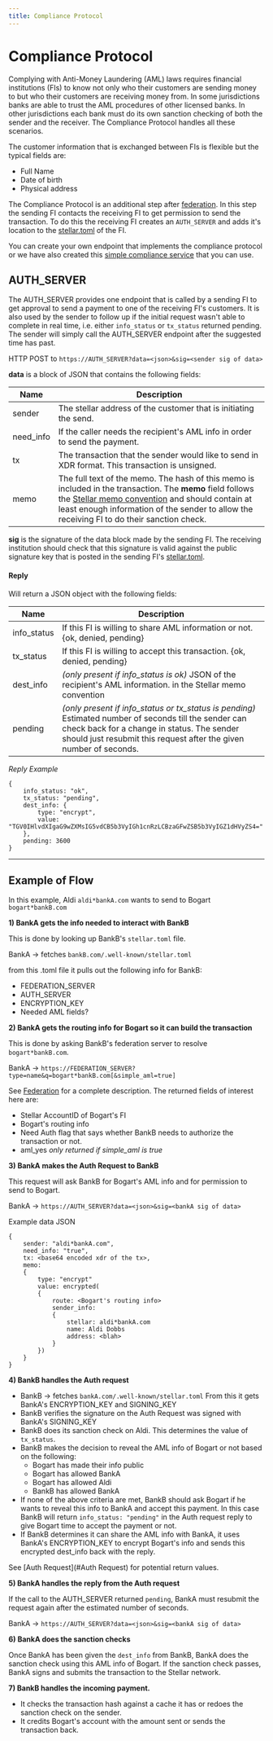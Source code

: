```yaml
---
title: Compliance Protocol
---
```


# Compliance Protocol

Complying with Anti-Money Laundering (AML) laws requires financial institutions (FIs) to know not only who their customers are sending money to but who their customers are receiving money from. In some jurisdictions banks are able to trust the AML procedures of other licensed banks. In other jurisdictions each bank must do its own sanction checking of both the sender and the receiver. 
The Compliance Protocol handles all these scenarios.

The customer information that is exchanged between FIs is flexible but the typical fields are:
 - Full Name
 - Date of birth
 - Physical address
 
The Compliance Protocol is an additional step after [federation](https://www.stellar.org/developers/guides/concepts/federation.html). In this step the sending FI contacts the receiving FI to get permission to send the transaction. To do this the receiving FI creates an `AUTH_SERVER` and adds it's location to the [stellar.toml](https://www.stellar.org/developers/guides/concepts/stellar-toml.html) of the FI.

You can create your own endpoint that implements the compliance protocol or we have also created this [simple compliance service](https://github.com/stellar/bridge-server/blob/master/readme_compliance.md) that you can use.

## AUTH_SERVER

The AUTH_SERVER provides one endpoint that is called by a sending FI to get approval to send a payment to one of the receiving FI's customers. It is also used by the sender to follow up if the initial request wasn't able to complete in real time, i.e. either `info_status` or `tx_status` returned pending. The sender will simply call the AUTH_SERVER endpoint after the suggested time has past.

HTTP POST to `https://AUTH_SERVER?data=<json>&sig=<sender sig of data>`


**data** is a block of JSON that contains the following fields:

Name | Description 
-----|------
sender | The stellar address of the customer that is initiating the send.
need_info | If the caller needs the recipient's AML info in order to send the payment.
tx |  The transaction that the sender would like to send in XDR format. This transaction is unsigned.
memo | The full text of the memo. The hash of this memo is included in the transaction. The **memo** field follows the [Stellar memo convention]() and should contain at least enough information of the sender to allow the receiving FI to do their sanction check.

**sig** is the signature of the data block made by the sending FI. The receiving institution should check that this signature is valid against the public signature key that is posted in the sending FI's [stellar.toml](https://www.stellar.org/developers/guides/concepts/stellar-toml.html).


#### Reply
Will return a JSON object with the following fields:

Name | Description
----|-----
info_status | If this FI is willing to share AML information or not. {ok, denied, pending}
tx_status | If this FI is willing to accept this transaction. {ok, denied, pending}
dest_info | *(only present if info_status is ok)* JSON of the recipient's AML information. in the Stellar memo convention
pending | *(only present if info_status or tx_status is pending)* Estimated number of seconds till the sender can check back for a change in status. The sender should just resubmit this request after the given number of seconds.

*Reply Example*
```
{
    info_status: "ok",
    tx_status: "pending",
    dest_info: {
        type: "encrypt",
        value: "TGV0IHlvdXIgaG9wZXMsIG5vdCB5b3VyIGh1cnRzLCBzaGFwZSB5b3VyIGZ1dHVyZS4="
    },
    pending: 3600
}
```


----



## Example of Flow
In this example, Aldi `aldi*bankA.com` wants to send to Bogart `bogart*bankB.com`

**1) BankA gets the info needed to interact with BankB**

This is done by looking up BankB's `stellar.toml` file.

BankA  -> fetches `bankB.com/.well-known/stellar.toml`

from this .toml file it pulls out the following info for BankB:
 - FEDERATION_SERVER
 - AUTH_SERVER
 - ENCRYPTION_KEY
 - Needed AML fields? 


**2) BankA gets the routing info for Bogart so it can build the transaction**

This is done by asking BankB's federation server to resolve `bogart*bankB.com`.

BankA -> `https://FEDERATION_SERVER?type=name&q=bogart*bankB.com[&simple_aml=true]`

See [Federation](https://www.stellar.org/developers/guides/concepts/federation.html) for a complete description. The returned fields of interest here are:
 - Stellar AccountID of Bogart's FI
 - Bogart's routing info
 - Need Auth flag that says whether BankB needs to authorize the transaction or not.
 - aml_yes *only returned if simple_aml is true*


**3) BankA makes the Auth Request to BankB**

This request will ask BankB for Bogart's AML info and for permission to send to Bogart.

BankA -> `https://AUTH_SERVER?data=<json>&sig=<bankA sig of data>`

Example data JSON
```
{
    sender: "aldi*bankA.com",
    need_info: "true",
    tx: <base64 encoded xdr of the tx>,
    memo: 
    {
        type: "encrypt"
        value: encrypted(
        {
            route: <Bogart's routing info>
            sender_info:
            {
                stellar: aldi*bankA.com
                name: Aldi Dobbs
                address: <blah>
            }
        })
    }
}
```

**4) BankB handles the Auth request**

 - BankB -> fetches `bankA.com/.well-known/stellar.toml` 
   From this it gets BankA's ENCRYPTION_KEY and SIGNING_KEY
 - BankB verifies the signature on the Auth Request was signed with BankA's SIGNING_KEY
 - BankB does its sanction check on Aldi. This determines the value of `tx_status`. 
 - BankB makes the decision to reveal the AML info of Bogart or not based on the following:
   - Bogart has made their info public
   - Bogart has allowed BankA
   - Bogart has allowed Aldi
   - BankB has allowed BankA 
 - If none of the above criteria are met, BankB should ask Bogart if he wants to reveal this info to BankA and accept this payment. In this case BankB will return `info_status: "pending"` in the Auth request reply to give Bogart time to accept the payment or not.
 - If BankB determines it can share the AML info with BankA, it uses BankA's ENCRYPTION_KEY to encrypt Bogart's info and sends this encrypted dest_info back with the reply.

See [Auth Request](#Auth Request) for potential return values. 

**5) BankA handles the reply from the Auth request**

If the call to the AUTH_SERVER returned `pending`, BankA must resubmit the request again after the estimated number of seconds.

BankA -> `https://AUTH_SERVER?data=<json>&sig=<bankA sig of data>`


**6) BankA does the sanction checks**

Once BankA has been given the `dest_info` from BankB, BankA does the sanction check using this AML info of Bogart. If the sanction check passes, BankA signs and submits the transaction to the Stellar network.


**7) BankB handles the incoming payment.**

 - It checks the transaction hash against a cache it has or redoes the sanction check on the sender.
 - It credits Bogart's account with the amount sent or sends the transaction back.


